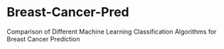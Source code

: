 # Breast-Cancer-Pred
Comparison of Different Machine Learning Classification Algorithms for Breast Cancer Prediction

